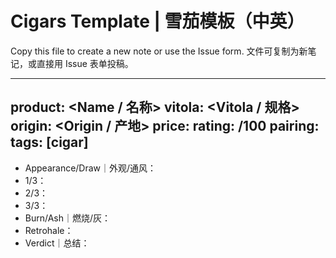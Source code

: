 # Cigars Template | 雪茄模板（中英）

Copy this file to create a new note or use the Issue form. 文件可复制为新笔记，或直接用 Issue 表单投稿。

---
product: <Name / 名称>
vitola: <Vitola / 规格>
origin: <Origin / 产地>
price: <Price>
rating: <score>/100
pairing: <Pairing>
tags: [cigar]
---

- Appearance/Draw｜外观/通风：
- 1/3：
- 2/3：
- 3/3：
- Burn/Ash｜燃烧/灰：
- Retrohale：
- Verdict｜总结：
